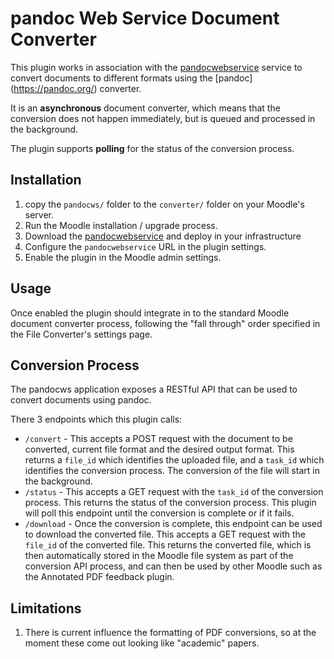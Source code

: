 # pandoc Web Service Document Converter
This plugin works in association with the
[pandocwebservice](https://github.com/University-of-Strathclyde-LTE-Team/pandocwebservice)
service to convert documents to different formats using the [pandoc]
(https://pandoc.org/) converter.

It is an **asynchronous** document converter, which means that the 
conversion does not happen immediately, but is queued and processed in the 
background.

The plugin supports **polling** for the status of the conversion process.

## Installation
1. copy the `pandocws/` folder to the `converter/` folder on your Moodle's
   server.
2. Run the Moodle installation / upgrade process.
3. Download the 
   [pandocwebservice](https://github.com/University-of-Strathclyde-LTE-Team/pandocwebservice) 
   and deploy in your infrastructure
4. Configure the `pandocwebservice` URL in the plugin settings.
5. Enable the plugin in the Moodle admin settings.

## Usage
Once enabled the plugin should integrate in to the standard Moodle document 
converter process, following the "fall through" order specified in the File 
Converter's settings page.

## Conversion Process
The pandocws application exposes a RESTful API that can be used to convert 
documents using pandoc.

There 3 endpoints which this plugin calls:
* `/convert` - This accepts a POST request with the document to be converted,
  current file format and the desired output format.
  This returns a `file_id` which identifies the uploaded file, and a 
  `task_id` which identifies the conversion process. 
  The conversion of the file will start in the background.
* `/status` - This accepts a GET request with the `task_id` of the conversion
  process. This returns the status of the conversion process.
  This plugin will poll this endpoint until the conversion is complete or if 
  it fails.
* `/download` - Once the conversion is complete, this endpoint can be used to
  download the converted file. This accepts a GET request with the `file_id`
  of the converted file. This returns the converted file, which is then 
  automatically stored in the Moodle file system as part of the conversion 
  API process, and can then be used by other Moodle such as the Annotated PDF 
  feedback plugin.

## Limitations
1. There is current influence the formatting of PDF conversions, so at the 
   moment these come out looking like "academic" papers.
